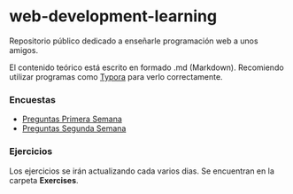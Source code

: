 # web-development-learning

Repositorio público dedicado a enseñarle programación web a unos amigos. 

El contenido teórico está escrito en formado .md (Markdown). Recomiendo utilizar programas como [Typora](https://typora.io/) para verlo correctamente.

### Encuestas

- [Preguntas Primera Semana](https://forms.gle/gKUy6fMuBYg97QoZ8)
- [Preguntas Segunda Semana](https://forms.gle/qv2E8DXu6bUzqB6W8)

### Ejercicios

Los ejercicios se irán actualizando cada varios dias. Se encuentran en la carpeta **Exercises**.
